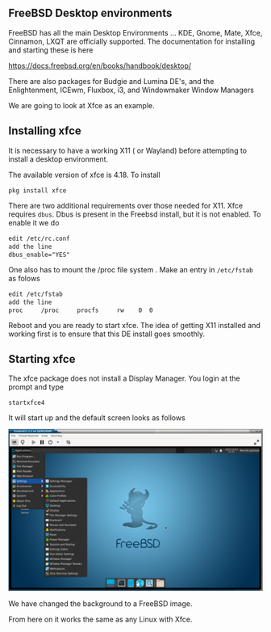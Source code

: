 ## FreeBSD Desktop environments ##
FreeBSD has all the main Desktop Environments ... KDE, Gnome, Mate, Xfce, Cinnamon, LXQT are officially supported. The documentation for installing and starting these is here

https://docs.freebsd.org/en/books/handbook/desktop/

There are also packages for Budgie and Lumina DE's, and the
 Enlightenment, ICEwm, Fluxbox, i3, and Windowmaker
 Window Managers

We are going to look at Xfce as an example.

## Installing xfce ##
It is necessary to have a working X11 ( or Wayland) before attempting to install a desktop environment. 

The available version of xfce is 4.18. To install

```
pkg install xfce
```

There are two additional requirements over those needed for X11. Xfce requires `dbus`. Dbus is present in the Freebsd install, but it is not enabled. To enable it  we do

```
edit /etc/rc.conf
add the line
dbus_enable="YES"
```

One  also has to mount the /proc file system . Make an entry in `/etc/fstab` as folows

```
edit /etc/fstab
add the line
proc     /proc     procfs     rw    0  0
```

Reboot and you are ready to start xfce.
The idea of getting X11 installed and working first is to ensure
that this DE install goes smoothly.

## Starting xfce ##
The xfce package does not install a Display Manager.  You login at the prompt and type

```
startxfce4
```
It will start up and the default screen looks as follows

<p align="center">
<img src="https://github.com/nevillejackson/Unix/blob/main/bsd/xfce.png?raw=true">
</p>

We have changed the background to a FreeBSD image.

From here on it works the same as any Linux with Xfce. 
